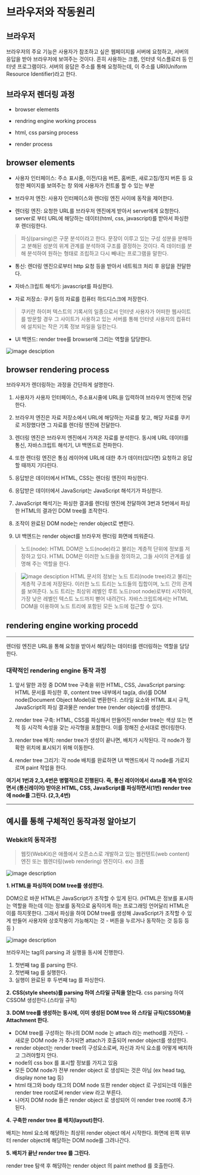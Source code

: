 <!-- Heading -->

# 브라우저와 작동원리

## 브라우저

브라우저의 주요 기능은 사용자가 참조하고 싶은 웹페이지를 서버에 요청하고, 서버의 응답을 받아 브라우저에 보여주는 것이다. 흔히 사용하는 크롬, 인터넷 익스플로러 등 인터넷 프로그램이다. 서버의 응답은 주소를 통해 요청하는데, 이 주소를 URI(Uniform Resource Identifier)라고 한다.

## 브라우저 렌더링 과정

- browser elements

- rendring engine working process
- html, css parsing process
- render process

## browser elements

- 사용자 인터페이스: 주소 표시줄, 이전/다음 버튼, 홈버튼, 새로고침/정지 버튼 등 요청한 페이지를 보여주는 창 외에 사용자가 컨트롤 할 수 있는 부분

- 브라우저 엔진: 사용자 인터페이스와 렌더링 엔진 사이에 동작을 제어한다.

- 렌더링 엔진: 요청한 URL를 브라우저 엔진에게 받아서 server에게 요청한다.
  server로 부터 URL에 해당하는 데이터(html, css, javascript)를 받아서 파싱한 후 렌더링한다.

> 파싱(parsing)은 구문 분석이라고 한다. 문장이 이루고 있는 구성 성분을 분해하고 분해된 성분의 위계 관계를 분석하여 구조를 결정하는 것이다. 즉 데이터를 분해 분석하여 원하는 형태로 조립하고 다시 빼내는 프로그램을 말한다.

- 통신: 렌더링 엔진으로부터 http 요청 등을 받아서 네트워크 처리 후 응답을 전달한다.

- 자바스크립트 해석기: javascript를 파싱한다.

- 자료 저장소: 쿠키 등의 자료를 컴퓨터 하드디스크에 저장한다.

> 쿠키란 하이퍼 텍스트의 기록서의 일종으로서 인터넷 사용자가 어떠한 웹사이트를 방문할 경우 그 사이트가 사용하고 있는 서버를 통해 인터넷 사용자의 컴퓨터에 설치되는 작은 기록 정보 파일을 일컫는다.

- UI 백엔드: render tree를 browser에 그리는 역할을 담당한다.

![image desciption](https://d2.naver.com/content/images/2015/06/helloworld-59361-1.png)

## browser rendering process

브라우저가 렌더링하는 과정을 간단하게 설명한다.

1. 사용자가 사용자 인터페이스, 주소표시줄에 URL을 입력하여 브라우저 엔진에 전달한다.

2. 브라우저 엔진은 자료 저장소에서 URL에 해당하는 자료를 찾고, 해당 자료를 쿠키로 저장했다면 그 자료를 렌더링 엔진에 전달한다.

3. 렌더링 엔진은 브라우저 엔진에서 가져온 자료를 분석한다.
   동시에 URL 데이터를 통신, 자바스크립트 해석기, UI 백엔드로 전파한다.

4. 또한 렌더링 엔진은 통심 레이어에 URL에 대한 추가 데이터(있다면) 요청하고 응답할 때까지 기다린다.

5. 응답받은 데이터에서 HTML, CSS는 렌더링 엔진이 파싱한다.

6. 응답받은 데이터에서 JavaScript는 JavaScript 해석기가 파싱한다.

7. JavaScript 해석기는 파싱한 결과를 렌더링 엔진에 전달하여 3번과 5번에서 파싱한 HTML의 결과인 DOM tree를 조작한다.

8. 조작이 완료된 DOM node는 render object로 변한다.

9. UI 백엔드는 render object를 브라우저 렌더링 화면에 띄워준다.

> 노드(node):
> HTML DOM은 노드(node)라고 불리는 계층적 단위에 정보를 저장하고 있다. HTML DOM은 이러한 노드들을 정의하고, 그들 사이의 관계를 설명해 주는 역할을 한다.

> ![image desciption](https://i.imgur.com/RL1IrMs.png)
> HTML 문서의 정보는 노드 트리(node tree)라고 불리는 계층적 구조에 저장된다. 이러한 노드 트리는 노드들의 집합이며, 노드 간의 관계를 보여준다.
> 노드 트리는 최상위 레벨인 루트 노드(root node)로부터 시작하여, 가장 낮은 레벨인 텍스트 노드까지 뻗어 내려간다.
> 자바스크립트에서는 HTML DOM을 이용하여 노드 트리에 포함된 모든 노드에 접근할 수 있다.

## rendering engine working procedd

---

렌더링 엔진은 URL을 통해 요청을 받아서 해당하는 데이터를 렌더링하는 역할을 담당한다.

### 대략적인 rendering engine 동작 과정

1. 앞서 말한 과정 중 DOM tree 구축을 위한 HTML, CSS, JavaScript parsing: HTML 문서를 파싱한 후, content tree 내부에서 tag(a, div)를 DOM node(Document Object Model)로 변환한다. 스타일 요소와 HTML 표시 규칙, JavaScript의 파싱 결과물은 render tree (render object)를 생성한다.

2. render tree 구축: HTML, CSS를 파싱해서 만들어진 render tree는 색상 또는 면적 등 시각적 속성을 갖는 사각형을 포함한다. 이를 정해진 순서대로 렌더링한다.

3. render tree 배치: render tree가 생성이 끝나면, 배치가 시작된다.
   각 node가 정확한 위치에 표시되기 위해 이동한다.

4. render tree 그리기: 각 node 배치를 완료하면 UI 백엔드에서 각 node를 가로지르며 paint 작업을 한다.

**여기서 1번과 2,3,4번은 병렬적으로 진행된다.
즉, 통신 레이어에서 data를 계속 받아오면서 (통신레이어) 받아온 HTML, CSS, JavaScript를 파싱하면서(1번) render tree에 node를 그린다. (2,3,4번)**

---

## 예시를 통해 구체적인 동작과정 알아보기

### Webkit의 동작과정

> 웹킷(WebKit)은 애플에서 오픈소스로 개발하고 있는 웹컨텐트(web content) 엔진 또는 웹렌더링(web rendering) 엔진이다.
> ex) 크롬

![image description](https://d2.naver.com/content/images/2015/06/helloworld-59361-3.png)

**1. HTML을 파싱하여 DOM tree를 생성한다.**

DOM으로 바꾼 HTML은 JavaScript가 조작할 수 있게 된다.
(HTML은 정보를 표시하는 역할을 하는데 이는 정보를 동적으로 움직이게 하는 프로그래밍 언어달리 HTML은 이를 하지못한다. 그래서 파싱을 하여 DOM tree를 생성해 JavaScript가 조작할 수 있게 만들어 사용자와 상호작용이 가능해지는 것 - 버튼을 누르거나 동작하는 것 등등 등등 )

![image description](https://davidhwang.netlify.app/static/3ac6ca31dbadb692e12d5ae14c73ec57/c7805/domtree.png)

브라우저는 tag의 parsing 과 실행을 동시에 진행한다.

1. 첫번째 tag 를 parsing 한다.
2. 첫번째 tag 를 실행한다.
3. 실행이 완료된 후 두번째 tag 를 파싱한다.

**2. CSS(style sheets)를 parsing 하여 스타일 규칙을 얻는다.**
css parsing 하여 CSSOM 생성한다.(스타일 규칙)

**3. DOM tree를 생성하는 동시에, 이미 생성된 DOM tree 와 스타일 규칙(CSSOM)을 Attachment 한다.**

- DOM tree를 구성하는 하나의 DOM node 는 attach 라는 method를 가진다. - 새로운 DOM node 가 추가되면 attach가 호출되어 render object를 생성한다.
- render object는 render tree의 구성요소로써, 자신과 자식 요소를 어떻게 배치하고 그려야할지 안다.
- node의 css box 를 표시할 정보를 가지고 있음
- 모든 DOM node가 전부 render object 로 생성되는 것은 아님 (ex head tag, display none tag 등)
- html 태그와 body 태그의 DOM node 또한 render object 로 구성되는데 이들은 render tree root로써 render view 라고 부른다.
- 나머지 DOM node 들은 render object 로 생성되어 이 render tree root에 추가된다.

**4. 구축한 render tree 를 배치(layout)한다.**

배치는 html 요소에 해당하는 최상위 render object 에서 시작한다. 화면에 왼쪽 위부터 render object에 해당하는 DOM node를 그려나간다.

**5. 배치가 끝난 render tree 를 그린다.**

render tree 탐색 후 해당하는 render object 의 paint method 를 호출한다.
